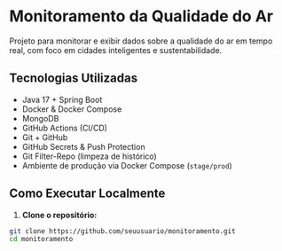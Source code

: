 # Monitoramento da Qualidade do Ar

Projeto para monitorar e exibir dados sobre a qualidade do ar em tempo real, com foco em cidades inteligentes e sustentabilidade.

## Tecnologias Utilizadas

- Java 17 + Spring Boot
- Docker & Docker Compose
- MongoDB
- GitHub Actions (CI/CD)
- Git + GitHub
- GitHub Secrets & Push Protection
- Git Filter-Repo (limpeza de histórico)
- Ambiente de produção via Docker Compose (`stage/prod`)

## Como Executar Localmente

1. **Clone o repositório:**

```bash
git clone https://github.com/seuusuario/monitoramento.git
cd monitoramento
